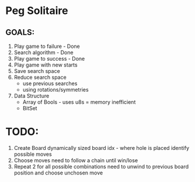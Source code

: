 # Peg Solitaire

## GOALS:
1. Play game to failure - Done
2. Search algorithm - Done
3. Play game to success - Done
4. Play game with new starts
5. Save search space
6. Reduce search space
    - use previous searches
    - using rotations/symmetries
7. Data Structure
    - Array of Bools - uses u8s = memory inefficient
    - BitSet


# TODO:
1. Create Board
 dynamically sized board
 idx - where hole is placed
 identify possible moves
2. Choose moves
 need to follow a chain until win/lose
3. Repeat 2 for all possible combinations
 need to unwind to previous board position and choose unchosen move

